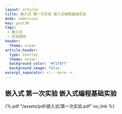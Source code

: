 ```yaml
---
layout: article
title: 嵌入式 第一次实验 嵌入式编程基础实验
mode: immersive
key: post38
tags:
 - 嵌入式
 - 实验报告
header:
  theme: ocean
article_header:
  type: overlay
  theme: ocean
  background_color: '#f1f8ff'
  background_image: false
excerpt_separator: <!---more-->
---
```


## 嵌入式 第一次实验 嵌入式编程基础实验

<!---more-->
 {% pdf "/assets/pdf/嵌入式/第一次实验.pdf" no_link %}